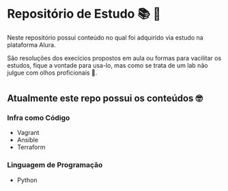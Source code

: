 #  Repositório de Estudo 📚 🚀
Neste repositório possui conteúdo no qual foi adquirido via estudo na plataforma Alura.

São resoluções dos execícios propostos em aula ou formas para vacilitar os estudos, fique a vontade para usa-lo, mas como se trata de um lab não julgue com olhos proficionais 🫣.
#

## Atualmente este repo possui os conteúdos 🤓

### Infra como Código
- Vagrant
- Ansible
- Terraform

### Linguagem de Programação
- Python